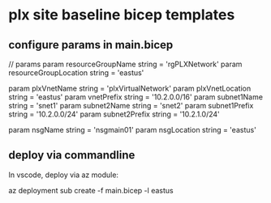 # plx site baseline bicep templates
## configure params in main.bicep

// params
param resourceGroupName string = 'rgPLXNetwork'
param resourceGroupLocation string = 'eastus'

param plxVnetName string = 'plxVirtualNetwork'
param plxVnetLocation string = 'eastus'
param vnetPrefix string = '10.2.0.0/16'
param subnet1Name string = 'snet1'
param subnet2Name string = 'snet2'
param subnet1Prefix string = '10.2.0.0/24'
param subnet2Prefix string = '10.2.1.0/24'

param nsgName string = 'nsgmain01'
param nsgLocation string = 'eastus'

## deploy via commandline
In vscode, deploy via az module:

az deployment sub create -f main.bicep -l eastus
